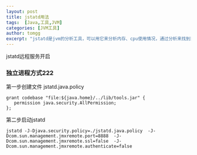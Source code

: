 ```yaml
---
layout: post
title: jstatd用法
tags:  [Java,工具,JVM]
categories: [JVM工具]
author: tomgg
excerpt: "jstatd是jvm的分析工具，可以用它来分析内存、cpu使用情况，通过分析来找到影响性能的问题点"
---
```


jstatd远程服务开启

### 独立进程方式222

第一步创建文件 jstatd.java.policy

```shell
grant codebase "file:${java.home}/../lib/tools.jar" {
   permission java.security.AllPermission;
};
```

第二步启动jstatd

``` shell
jstatd -J-Djava.security.policy=./jstatd.java.policy  -J-Dcom.sun.management.jmxremote.port=8888  -J-Dcom.sun.management.jmxremote.ssl=false  -J-Dcom.sun.management.jmxremote.authenticate=false
```
